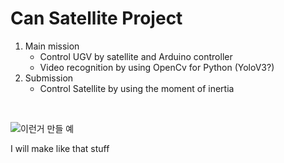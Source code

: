 # Can Satellite Project

1. Main mission
    * Control UGV by satellite and Arduino controller
    * Video recognition by using OpenCv for Python (YoloV3?)
2. Submission
    * Control Satellite by using the moment of inertia
    
<br>

![이런거 만들 예](https://ars.electronica.art/aeblog/files/2017/10/Electronics_inside_a_CanSat.jpg)

I will make like that stuff

    
    
    